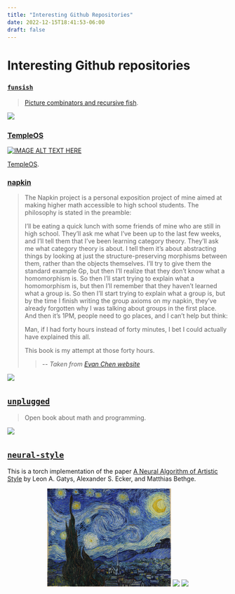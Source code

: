 ```yaml
---
title: "Interesting Github Repositories"
date: 2022-12-15T18:41:53-06:00
draft: false
---
```


# Interesting Github repositories

### [`funsish`](https://github.com/einarwh/funfish)

>[Picture combinators and recursive fish](https://github.com/einarwh/funfish).

![ ](https://einarwh.files.wordpress.com/2017/07/square-limit-shades-level-5.png?w=400&zoom=2)


### [TempleOS](https://templeos.org/)

[![IMAGE ALT TEXT HERE](https://img.youtube.com/vi/t9l058vrURo/0.jpg)](https://www.youtube.com/watch?v=t9l058vrURo)

[TempleOS](https://github.com/cia-foundation/TempleOS).


### [napkin](https://github.com/vEnhance/napkin)

> The Napkin project is a personal exposition project of mine aimed at making higher math accessible to high school students. The philosophy is stated in the preamble:
>
> I’ll be eating a quick lunch with some friends of mine who are still in high school. They’ll ask me what I’ve been up to the last few weeks, and I’ll tell them that I’ve been learning category theory. They’ll ask me what category theory is about. I tell them it’s about abstracting things by looking at just the structure-preserving morphisms between them, rather than the objects themselves. I’ll try to give them the standard example Gp, but then I’ll realize that they don’t know what a homomorphism is. So then I’ll start trying to explain what a homomorphism is, but then I’ll remember that they haven’t learned what a group is. So then I’ll start trying to explain what a group is, but by the time I finish writing the group axioms on my napkin, they’ve already forgotten why I was talking about groups in the first place. And then it’s 1PM, people need to go places, and I can’t help but think:
>
> Man, if I had forty hours instead of forty minutes, I bet I could actually have explained this all.
>
> This book is my attempt at those forty hours.
>> -- <cite>Taken from [Evan Chen website](https://web.evanchen.cc/napkin.html)</cite>

![ ](https://web.evanchen.cc/upload/recent-flowchart.png)


## [`unplugged`](https://github.com/liuxinyu95/unplugged)

>Open book about math and programming.

![ ](https://user-images.githubusercontent.com/332938/87840667-73856c80-c8d3-11ea-8d8b-0c5b366cde0f.png)

## [`neural-style`](https://github.com/jcjohnson/neural-style)

This is a torch implementation of the paper [A Neural Algorithm of Artistic Style](http://arxiv.org/abs/1508.06576)
by Leon A. Gatys, Alexander S. Ecker, and Matthias Bethge.

<div align="center">
 <img src="https://raw.githubusercontent.com/jcjohnson/neural-style/master/examples/inputs/starry_night_google.jpg" height="223px">
 <img src="https://raw.githubusercontent.com/jcjohnson/neural-style/master/examples/inputs/hoovertowernight.jpg" height="223px">
 <img src="https://raw.githubusercontent.com/jcjohnson/neural-style/master/examples/outputs/starry_stanford_bigger.png" width="710px">
</div>

